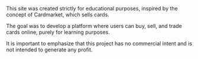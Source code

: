 This site was created strictly for educational purposes, inspired by the concept of Cardmarket, which sells cards. 

The goal was to develop a platform where users can buy, sell, and trade cards online, purely for learning purposes. 

It is important to emphasize that this project has no commercial intent and is not intended to generate any profit.
